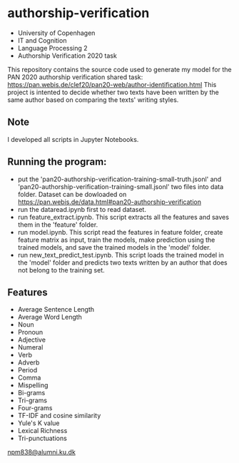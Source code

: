 # authorship-verification
- University of Copenhagen
- IT and Cognition
- Language Processing 2
- Authorship Verification 2020 task

This repository contains the source code used to generate my model for the PAN 2020 authorship verification shared task: https://pan.webis.de/clef20/pan20-web/author-identification.html
This project is intented to decide whether two texts have been written by the same author based on comparing the texts' writing styles.

## Note
I developed all scripts in Jupyter Notebooks.
## Running the program:
- put the 'pan20-authorship-verification-training-small-truth.jsonl' and 'pan20-authorship-verification-training-small.jsonl' two files into data folder. Dataset can be dowloaded on https://pan.webis.de/data.html#pan20-authorship-verification
- run the dataread.ipynb first to read dataset.
- run feature_extract.ipynb. This script extracts all the features and saves them in the 'feature' folder. 
- run model.ipynb. This script read the features in feature folder, create feature matrix as input, train the models, make prediction using the trained models, and save the trained models in the 'model' folder.
- run new_text_predict_test.ipynb. This script loads the trained model in the 'model' folder and predicts two texts written by an author that does not belong to the training set.
## Features
- Average Sentence Length
- Average Word Length
- Noun
- Pronoun
- Adjective
- Numeral
- Verb 
- Adverb
- Period
- Comma
- Mispelling
- Bi-grams
- Tri-grams 
- Four-grams
- TF-IDF and cosine similarity
- Yule's K value
- Lexical Richness
- Tri-punctuations

npm838@alumni.ku.dk 
